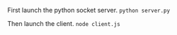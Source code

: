 First launch the python socket server. `python server.py` 

Then launch the client. `node client.js` 
